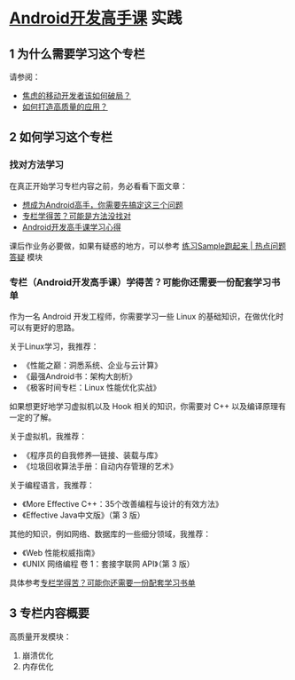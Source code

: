 # [Android开发高手课](https://time.geekbang.org/column/intro/142) 实践

## 1 为什么需要学习这个专栏

请参阅：

- [焦虑的移动开发者该如何破局？](https://time.geekbang.org/column/article/69958)
- [如何打造高质量的应用？](https://time.geekbang.org/column/article/70250)

## 2 如何学习这个专栏

### 找对方法学习

在真正开始学习专栏内容之前，务必看看下面文章：

- [想成为Android高手，你需要先搞定这三个问题](https://time.geekbang.org/column/article/81812)
- [专栏学得苦？可能是方法没找对](https://time.geekbang.org/column/article/77342)
- [Android开发高手课学习心得](https://time.geekbang.org/column/article/90167)

课后作业务必要做，如果有疑惑的地方，可以参考 [练习Sample跑起来 | 热点问题答疑](https://time.geekbang.org/column/article/73068) 模块

### 专栏（Android开发高手课）学得苦？可能你还需要一份配套学习书单

作为一名 Android 开发工程师，你需要学习一些 Linux 的基础知识，在做优化时可以有更好的思路。

关于Linux学习，我推荐：

- 《性能之巅：洞悉系统、企业与云计算》
- 《最强Android书：架构大剖析》
- 《极客时间专栏：Linux 性能优化实战》

如果想更好地学习虚拟机以及 Hook 相关的知识，你需要对 C++ 以及编译原理有一定的了解。

关于虚拟机，我推荐：

- 《程序员的自我修养—链接、装载与库》
- 《垃圾回收算法手册：自动内存管理的艺术》

关于编程语言，我推荐：
  
- 《More Effective C++：35个改善编程与设计的有效方法》
- 《Effective Java中文版》（第 3 版）

其他的知识，例如网络、数据库的一些细分领域，我推荐：

- 《Web 性能权威指南》
- 《UNIX 网络编程 卷 1：套接字联网 API》（第 3 版）

具体参考[专栏学得苦？可能你还需要一份配套学习书单](https://time.geekbang.org/column/article/78354)

## 3 专栏内容概要

高质量开发模块：

1. 崩溃优化
2. 内存优化
